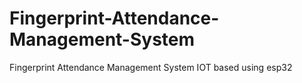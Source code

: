 # Fingerprint-Attendance-Management-System
Fingerprint Attendance Management System IOT based using esp32

